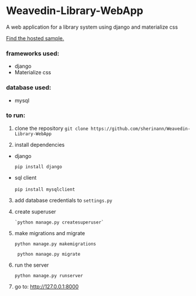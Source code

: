 # Weavedin-Library-WebApp
A web application for a library system using django and materialize css



[Find the hosted sample.](https://sherin.pythonanywhere.com)


### frameworks used:
* django
* Materialize css

### database used:
* mysql

### to run:
1. clone the repository
     `git clone https://github.com/sherinann/Weavedin-Library-WebApp`

2. install dependencies
 * django
 
     ` pip install django `

 * sql client
  
       `pip install mysqlclient `
  
3. add database credentials to `settings.py`

4. create superuser

       `python manage.py createsuperuser`
   
5. make migrations and migrate

      `python manage.py makemigrations`
      
      ` python manage.py migrate`
  
6. run the server

      `python manage.py runserver`
  
7. go to: http://127.0.0.1:8000
  



